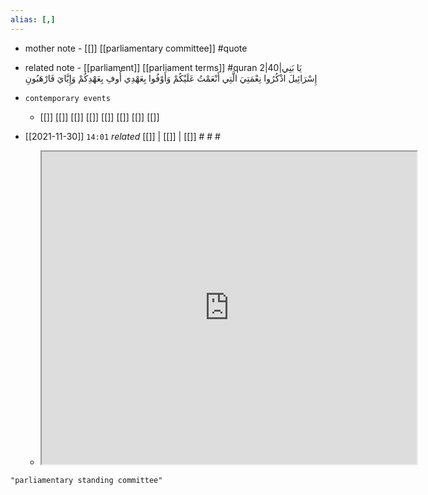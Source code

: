 ```yaml
---
alias: [,]
---
```

- mother note - [[]] [[parliamentary committee]] #quote 
- related note - [[parliament]] [[parliament terms]] #quran 2|40|يَا بَنِي إِسْرَائِيلَ اذْكُرُوا نِعْمَتِيَ الَّتِي أَنْعَمْتُ عَلَيْكُمْ وَأَوْفُوا بِعَهْدِي أُوفِ بِعَهْدِكُمْ وَإِيَّايَ فَارْهَبُونِ
- `contemporary events`
	- [[]] [[]] [[]] [[]] [[]] [[]] [[]] [[]]

- [[2021-11-30]]  `14:01` _related_ [[]] | [[]] | [[]] # # #
	- <iframe src="https://www.insightsonindia.com/2020/03/25/parliamentary-standing-committees-3/" width="600" height="500" ></iframe>

```query
"parliamentary standing committee"
```